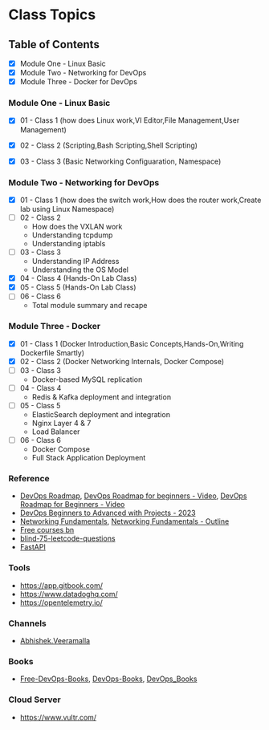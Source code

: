 # Class Topics

## Table of Contents
- [x] Module One - Linux Basic
- [x] Module Two - Networking for DevOps
- [x] Module Three - Docker for DevOps

### Module One - Linux Basic

- [x] 01 - Class 1 (how does Linux work,VI Editor,File Management,User Management)
- [x] 02 - Class 2 (Scripting,Bash Scripting,Shell Scripting)
- [x] 03 - Class 3 (Basic Networking Configuaration, Namespace)


### Module Two - Networking for DevOps

- [x] 01 - Class 1 (how does the switch work,How does the router work,Create lab using Linux Namespace)
- [ ] 02 - Class 2
	- How does the VXLAN work
	- Understanding tcpdump
	- Understanding iptabls
- [ ] 03 - Class 3
	- Understanding IP Address
	- Understanding the OS Model
- [x] 04 - Class 4 (Hands-On Lab Class)
- [x] 05 - Class 5 (Hands-On Lab Class)
- [ ] 06 - Class 6
	- Total module summary and recape
	
### Module Three - Docker

- [x] 01 - Class 1 (Docker Introduction,Basic Concepts,Hands-On,Writing Dockerfile Smartly)
- [x] 02 - Class 2 (Docker Networking Internals, Docker Compose)
- [ ] 03 - Class 3
	- Docker-based MySQL replication
- [ ] 04 - Class 4
	- Redis & Kafka deployment and integration
- [ ] 05 - Class 5
	- ElasticSearch deployment and integration
	- Nginx Layer 4 & 7
	- Load Balancer
- [ ] 06 - Class 6
	- Docker Compose 
	- Full Stack Application Deployment 


### Reference
- [DevOps Roadmap](https://roadmap.sh/devops), [DevOps Roadmap for beginners - Video](https://youtu.be/7pT0oviBZk0?si=xvZVADoFwJrfrv7D), [DevOps Roadmap for Beginners - Video](https://youtu.be/kZ8_nY-h0ys?si=hBV5RdDkJnD-2kof)
- [DevOps Beginners to Advanced with Projects - 2023](https://www.udemy.com/course/decodingdevops/)
- [Networking Fundamentals](https://www.youtube.com/playlist?list=PLIFyRwBY_4bRLmKfP1KnZA6rZbRHtxmXi), [Networking Fundamentals - Outline](https://www.practicalnetworking.net/index/networking-fundamentals-how-data-moves-through-the-internet/)
- [Free courses bn](https://github.com/EbookFoundation/free-programming-books/blob/main/courses/free-courses-bn.md)
- [blind-75-leetcode-questions](https://leetcode.com/discuss/general-discussion/460599/blind-75-leetcode-questions)
- [FastAPI](https://fastapi.tiangolo.com/tutorial/)

### Tools
- https://app.gitbook.com/
- https://www.datadoghq.com/
- https://opentelemetry.io/

### Channels
- [Abhishek.Veeramalla](https://www.youtube.com/@AbhishekVeeramalla)

### Books
- [Free-DevOps-Books](https://github.com/rootusercop/Free-DevOps-Books-1), [DevOps-Books](https://github.com/manjunath5496/DevOps-Books), [DevOps_Books](https://github.com/rohitg00/DevOps_Books)

### Cloud Server
- https://www.vultr.com/
